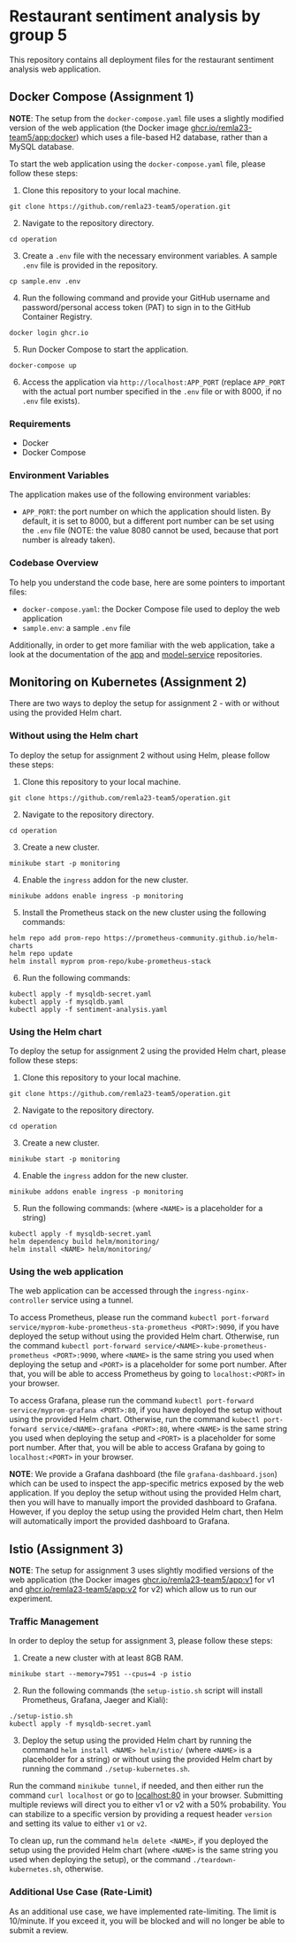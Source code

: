 # Restaurant sentiment analysis by group 5

This repository contains all deployment files for the restaurant sentiment analysis web application.

## Docker Compose (Assignment 1)

**NOTE**: The setup from the `docker-compose.yaml` file uses a slightly modified version of the web application (the Docker image [ghcr.io/remla23-team5/app:docker](https://github.com/remla23-team5/app/pkgs/container/app/104772001?tag=docker)) which uses a file-based H2 database, rather than a MySQL database.

To start the web application using the `docker-compose.yaml` file, please follow these steps:

1. Clone this repository to your local machine.
```
git clone https://github.com/remla23-team5/operation.git
```
2. Navigate to the repository directory.
```
cd operation
```
3. Create a `.env` file with the necessary environment variables. A sample `.env` file is provided in the repository.
```
cp sample.env .env
```
4. Run the following command and provide your GitHub username and password/personal access token (PAT) to sign in to the GitHub Container Registry.
```
docker login ghcr.io
```
5. Run Docker Compose to start the application.
```
docker-compose up
```
6. Access the application via `http://localhost:APP_PORT` (replace `APP_PORT` with the actual port number specified in the `.env` file or with 8000, if no `.env` file exists).

### Requirements

- Docker
- Docker Compose

### Environment Variables

The application makes use of the following environment variables:

- `APP_PORT`: the port number on which the application should listen. By default, it is set to 8000, but a different port number can be set using the `.env` file (NOTE: the value 8080 cannot be used, because that port number is already taken).

### Codebase Overview

To help you understand the code base, here are some pointers to important files:

- `docker-compose.yaml`: the Docker Compose file used to deploy the web application
- `sample.env`: a sample `.env` file

Additionally, in order to get more familiar with the web application, take a look at the documentation of the [app](https://github.com/remla23-team5/app) and [model-service](https://github.com/remla23-team5/model-service) repositories.

## Monitoring on Kubernetes (Assignment 2)

There are two ways to deploy the setup for assignment 2 - with or without using the provided Helm chart.

### Without using the Helm chart

To deploy the setup for assignment 2 without using Helm, please follow these steps:

1. Clone this repository to your local machine.
```
git clone https://github.com/remla23-team5/operation.git
```
2. Navigate to the repository directory.
```
cd operation
```
3. Create a new cluster.
```
minikube start -p monitoring
```
4. Enable the `ingress` addon for the new cluster.
```
minikube addons enable ingress -p monitoring
``` 
5. Install the Prometheus stack on the new cluster using the following commands:
```
helm repo add prom-repo https://prometheus-community.github.io/helm-charts
helm repo update
helm install myprom prom-repo/kube-prometheus-stack
```
6. Run the following commands:
```
kubectl apply -f mysqldb-secret.yaml
kubectl apply -f mysqldb.yaml
kubectl apply -f sentiment-analysis.yaml
```

### Using the Helm chart

To deploy the setup for assignment 2 using the provided Helm chart, please follow these steps:

1. Clone this repository to your local machine.
```
git clone https://github.com/remla23-team5/operation.git
```
2. Navigate to the repository directory.
```
cd operation
```
3. Create a new cluster.
```
minikube start -p monitoring
```
4. Enable the `ingress` addon for the new cluster.
```
minikube addons enable ingress -p monitoring
``` 
5. Run the following commands: (where `<NAME>` is a placeholder for a string)
```
kubectl apply -f mysqldb-secret.yaml
helm dependency build helm/monitoring/
helm install <NAME> helm/monitoring/
```

### Using the web application

The web application can be accessed through the `ingress-nginx-controller` service using a tunnel.

To access Prometheus, please run the command `kubectl port-forward service/myprom-kube-prometheus-sta-prometheus <PORT>:9090`, if you have deployed the setup without using the provided Helm chart. Otherwise, run the command `kubectl port-forward service/<NAME>-kube-prometheus-prometheus <PORT>:9090`, where `<NAME>` is the same string you used when deploying the setup and `<PORT>` is a placeholder for some port number. After that, you will be able to access Prometheus by going to `localhost:<PORT>` in your browser.

To access Grafana, please run the command `kubectl port-forward service/myprom-grafana <PORT>:80`, if you have deployed the setup without using the provided Helm chart. Otherwise, run the command `kubectl port-forward service/<NAME>-grafana <PORT>:80`, where `<NAME>` is the same string you used when deploying the setup and `<PORT>` is a placeholder for some port number. After that, you will be able to access Grafana by going to `localhost:<PORT>` in your browser.

**NOTE**: We provide a Grafana dashboard (the file `grafana-dashboard.json`) which can be used to inspect the app-specific metrics exposed by the web application. If you deploy the setup without using the provided Helm chart, then you will have to manually import the provided dashboard to Grafana. However, if you deploy the setup using the provided Helm chart, then Helm will automatically import the provided dashboard to Grafana.

## Istio (Assignment 3)

**NOTE**: The setup for assignment 3 uses slightly modified versions of the web application (the Docker images [ghcr.io/remla23-team5/app:v1](https://github.com/remla23-team5/app/pkgs/container/app/104763791?tag=v1) for v1 and [ghcr.io/remla23-team5/app:v2](https://github.com/remla23-team5/app/pkgs/container/app/105189336?tag=v2) for v2) which allow us to run our experiment.

### Traffic Management

In order to deploy the setup for assignment 3, please follow these steps:
1. Create a new cluster with at least 8GB RAM.
```
minikube start --memory=7951 --cpus=4 -p istio
```
2. Run the following commands (the `setup-istio.sh` script will install Prometheus, Grafana, Jaeger and Kiali):
```
./setup-istio.sh
kubectl apply -f mysqldb-secret.yaml
```
3. Deploy the setup using the provided Helm chart by running the command `helm install <NAME> helm/istio/` (where `<NAME>` is a placeholder for a string) or without using the provided Helm chart by running the command `./setup-kubernetes.sh`.

Run the command `minikube tunnel`, if needed, and then either run the command `curl localhost` or go to [localhost:80](http://localhost/) in your browser. Submitting multiple reviews will direct you to either v1 or v2 with a 50% probability. You can stabilize to a specific version by providing a request header `version` and setting its value to either `v1` or `v2`.

To clean up, run the command `helm delete <NAME>`, if you deployed the setup using the provided Helm chart (where `<NAME>` is the same string you used when deploying the setup), or the command `./teardown-kubernetes.sh`, otherwise.

### Additional Use Case (Rate-Limit)

As an additional use case, we have implemented rate-limiting. The limit is 10/minute. If you exceed it, you will be blocked and will no longer be able to submit a review.
